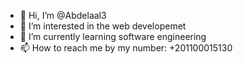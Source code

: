 - 👋 Hi, I’m @Abdelaal3
- 👀 I’m interested in the web developemet
- 🌱 I’m currently learning software engineering
- 📫 How to reach me by my number: +201100015130
<!---
Abdelaal3/Abdelaal3 is a ✨ special ✨ repository because its `README.md` (this file) appears on your GitHub profile.
You can click the Preview link to take a look at your changes.
--->
